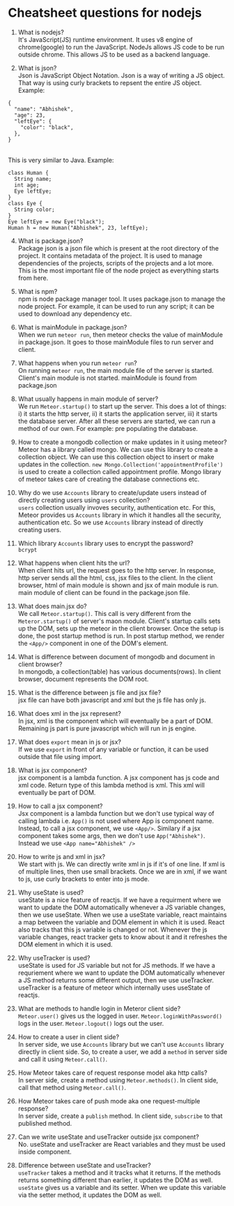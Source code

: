 # Cheatsheet questions for nodejs
1. What is nodejs?<br/>It's JavaScript(JS) runtime environment. It uses v8 engine of chrome(google) to run the JavaScript. NodeJs allows JS code to be run outside chrome. This allows JS to be used as a backend language.

2. What is json?<br/>Json is JavaScript Object Notation. Json is a way of writing a JS object. That way is using curly brackets to repsent the entire JS object. Example:
```
{
  "name": "Abhishek",
  "age": 23,
  "leftEye": {
    "color": "black",
  },
}
```
<br/>
This is very similar to Java. Example:

```
class Human {
  String name;
  int age;
  Eye leftEye;
}
class Eye {
  String color;
}
Eye leftEye = new Eye("black");
Human h = new Human("Abhishek", 23, leftEye);
```

4. What is package.json?<br/>Package json is a json file which is present at the root directory of the project. It contains metadata of the project. It is used to manage dependencies of the projects, scripts of the projects and a lot more. This is the most important file of the node project as everything starts from here.

5. What is npm?<br/>npm is node package manager tool. It uses package.json to manage the node project. For example, it can be used to run any script; it can be used to download any dependency etc.

6. What is mainModule in package.json?<br/>When we run `meteor run`, then meteor checks the value of mainModule in package.json. It goes to those mainModule files to run server and client.

7. What happens when you run `meteor run`?<br/>On running `meteor run`, the main module file of the server is started. Client's main module is not started. mainModule is found from package.json

8. What usually happens in main module of server?<br/>We run `Meteor.startup()` to start up the server. This does a lot of things: i) it starts the http server, ii) it starts the application server, iii) it starts the database server. After all these servers are started, we can run a method of our own. For example: pre populating the database.

9. How to create a mongodb collection or make updates in it using meteor?<br/>Meteor has a library called mongo. We can use this library to create a collection object. We can use this collection object to insert or make updates in the collection. `new Mongo.Collection('appointmentProfile')` is used to create a collection called appointment profile. Mongo library of meteor takes care of creating the database connections etc.

10. Why do we use `Accounts` library to create/update users instead of directly creating users using `users` collection?<br/>`users` collection usually invoves security, authentication etc. For this, Meteor provides us `Accounts` library in which it handles all the security, authentication etc. So we use `Accounts` library instead of directly creating users.

11. Which library `Accounts` library uses to encrypt the password?<br/>`bcrypt`

12. What happens when client hits the url?<br/>When client hits url, the request goes to the http server. In response, http server sends all the html, css, jsx files to the client. In the client browser, html of main module is shown and jsx of main module is run. main module of client can be found in the package.json file. 

13. What does main.jsx do?<br/>We call `Meteor.startup()`. This call is very different from the `Meteror.startup()` of server's maon module. Client's startup calls sets up the DOM, sets up the meteor in the client browser. Once the setup is done, the post startup method is run. In post startup method, we render the `<App/>` component in one of the DOM's element.

14. What is difference between document of mongodb and document in client browser?<br/>In mongodb, a collection(table) has various documents(rows). In client browser, document represents the DOM root.

15. What is the difference between js file and jsx file?<br/>jsx file can have both javascript and xml but the js file has only js.

16. What does xml in the jsx represent?<br/>In jsx, xml is the component which will eventually be a part of DOM. Remaining js part is pure javascript which will run in js engine.

17. What does `export` mean in js or jsx?<br/>If we use `export` in front of any variable or function, it can be used outside that file using import.

18. What is jsx component?<br/>jsx component is a lambda function. A jsx component has js code and xml code. Return type of this lambda method is xml. This xml will eventually be part of DOM.

19. How to call a jsx component?<br/>Jsx component is a lambda function but we don't use typical way of calling lambda i.e. `App()` is not used where App is component name. Instead, to call a jsx component, we use `<App/>`. Similary if a jsx component takes some args, then we don't use `App("Abhishek")`. Instead we use `<App name="Abhishek" />`

20. How to write js and xml in jsx?<br/>We start with js. We can directly write xml in js if it's of one line. If xml is of multiple lines, then use small brackets. Once we are in xml, if we want to js, use curly brackets to enter into js mode.

21. Why useState is used?<br/>useState is a nice feature of reactjs. If we have a requirment where we want to update the DOM automatically whenever a JS variable changes, then we use useState. When we use a useState variable, react maintains a map between the variable and DOM element in which it is used. React also tracks that this js variable is changed or not. Whenever the js variable changes, react tracker gets to know about it and it refreshes the DOM element in which it is used.

22. Why useTracker is used?<br/>useState is used for JS variable but not for JS methods. If we have a requriement where we want to update the DOM automatically whenever a JS method returns some different output, then we use useTracker. useTracker is a feature of meteor which internally uses useState of reactjs. 

23. What are methods to handle login in Meteror client side?<br/> `Meteor.user()` gives us the logged in user. `Meteor.loginWithPassword()` logs in the user. `Meteor.logout()` logs out the user.

24. How to create a user in client side?<br/> In server side, we use `Accounts` library but we can't use `Accounts` library directly in client side. So, to create a user, we add a `method` in server side and call it using `Meteor.call()`.

25. How Meteor takes care of request response model aka http calls?<br/> In server side, create a method using `Meteor.methods()`. In client side, call that method using `Meteor.call()`.

26. How Meteor takes care of push mode aka one request-multiple response?<br/> In server side, create a `publish` method. In client side, `subscribe` to that published method.

27. Can we write useState and useTracker outside jsx component?<br/> No. useState and useTracker are React variables and they must be used inside component.

28. Difference between useState and useTracker?<br/> `useTracker` takes a method and it tracks what it returns. If the methods returns something different than earlier, it updates the DOM as well. `useState` gives us a variable and its setter. When we update this variable via the setter method, it updates the DOM as well. 


